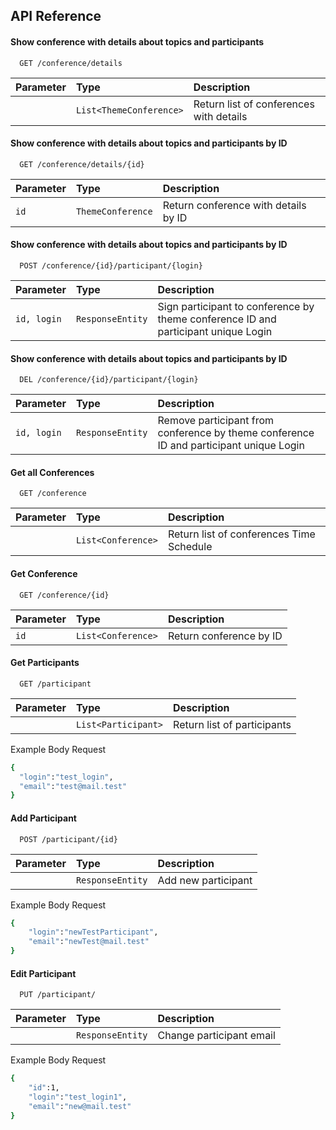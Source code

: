## API Reference 

#### Show conference with details about topics and participants
```http
  GET /conference/details
```

| Parameter | Type     | Description                       |
| :-------- | :------- | :-------------------------------- |
|       | `List<ThemeConference>` | Return list of conferences with details |





#### Show conference with details about topics and participants by ID
```http
  GET /conference/details/{id}
```

| Parameter | Type     | Description                       |
| :-------- | :------- | :-------------------------------- |
|   `id`    | `ThemeConference` | Return conference with details by ID |


#### Show conference with details about topics and participants by ID
```http
  POST /conference/{id}/participant/{login}
```

| Parameter | Type     | Description                       |
| :-------- | :------- | :-------------------------------- |
|   `id, login`    | `ResponseEntity` | Sign participant to conference by theme conference ID and participant unique Login|


#### Show conference with details about topics and participants by ID
```http
  DEL /conference/{id}/participant/{login}
```

| Parameter | Type     | Description                       |
| :-------- | :------- | :-------------------------------- |
|   `id, login`    | `ResponseEntity` | Remove participant from conference by theme conference ID and participant unique Login|



#### Get all Conferences

```http
  GET /conference
```

| Parameter | Type     | Description                |
| :-------- | :------- | :------------------------- |
|           | `List<Conference>` | Return list of conferences Time Schedule |

#### Get Conference

```http
  GET /conference/{id}
```

| Parameter | Type     | Description                       |
| :-------- | :------- | :-------------------------------- |
| `id`      | `List<Conference>` | Return conference by ID |

#### Get Participants



```http
  GET /participant
```

| Parameter | Type     | Description                       |
| :-------- | :------- | :-------------------------------- |
|       | `List<Participant>` | Return list of participants |

Example Body Request
```bash
{
  "login":"test_login",
  "email":"test@mail.test"
}
```


#### Add Participant
```http
  POST /participant/{id}
```

| Parameter | Type     | Description                       |
| :-------- | :------- | :-------------------------------- |
|       | `ResponseEntity` | Add new participant |

Example Body Request
```bash
{
    "login":"newTestParticipant",
    "email":"newTest@mail.test"
}
```

#### Edit Participant
```http
  PUT /participant/
```

| Parameter | Type     | Description                       |
| :-------- | :------- | :-------------------------------- |
|       | `ResponseEntity` | Change participant email |
Example Body Request
```bash
{
    "id":1,
    "login":"test_login1",
    "email":"new@mail.test"
}
```

